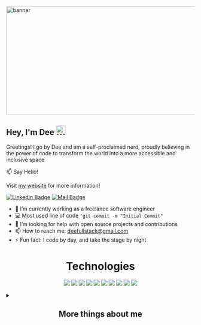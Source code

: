 <img src= "https://media.giphy.com/media/v1.Y2lkPTc5MGI3NjExd3c2eXdjdzNjZzl5N3EwdWJwazVidWduemtvamk5cmY5aDhtYXdyMiZlcD12MV9pbnRlcm5hbF9naWZfYnlfaWQmY3Q9Zw/46Fp9JSipTDNBLcwJL/giphy-downsized-large.gif" alt= "banner" style = "float" width = "1000px" height = "290px">

## Hey, I'm Dee <img src= "https://em-content.zobj.net/source/animated-noto-color-emoji/356/waving-hand_medium-dark-skin-tone_1f44b-1f3fe_1f3fe.gif" alt = "Wave" style = "float" width = "25px">

Greetings! I go by Dee and am a self-proclaimed nerd, proudly believing in the power of code to transform the world into a more accessible and inclusive space

:mailbox: Say Hello!

Visit [my website](https://dee-swe.netlify.app/) for more information!


 [![Linkedin Badge](https://img.shields.io/badge/-Dee-0e76a8?style=flat&labelColor=0e76a8&logo=linkedin&logoColor=white)](https://www.linkedin.com) [![Mail Badge](https://img.shields.io/badge/-deefullstack-c0392b?style=flat&labelColor=c0392b&logo=gmail&logoColor=white)](mailto:deefullstack@gmail.com)

<!-- TODO: Add last video link -->

- 🔭 I’m currently working as a freelance software engineer
- :computer: Most used line of code `"git commit -m "Initial Commit"`
- 🤔 I’m looking for help with open source projects and contributions
- 📫 How to reach me: deefullstack@gmail.com
- ⚡ Fun fact: I code by day, and take the stage by night



<!-- TODO: Make technologies links takes you to repositories -->
<h1 align ='center'>Technologies</h1>

<p align="center">
    <img src="https://img.shields.io/static/v1?label=|&message=HTML5&color=8B52FF&style=plastic&logo=html5"/>
    <img src="https://img.shields.io/static/v1?label=|&message=CSS3&color=8B52FF&style=plastic&logo=css3"/>
    <img src="https://img.shields.io/static/v1?label=|&message=JAVASCRIPT&color=905AFF&style=plastic&logo=javascript"/>
    <img src="https://img.shields.io/static/v1?label=|&message=REACT.JS&color=9461FC&style=plastic&logo=react"/>
    <img src="https://img.shields.io/static/v1?label=|&message=WORDPRESS&color=9461FC&style=plastic&logo=wordpress"/>
    <img src="https://img.shields.io/static/v1?label=|&message=ADOBE&color=9F70FE&style=plastic&logo=adobe"/>
    <img src="https://img.shields.io/static/v1?label=|&message=MONGO-DB&color=A479FC&style=plastic&logo=mongodb"/>
    <img src="https://img.shields.io/static/v1?label=|&message=EXPRESS&color=B18AFF&style=plastic&logo=express"/>
    <img src="https://img.shields.io/static/v1?label=|&message=LINUX&color=B692FF&style=plastic&logo=linux"/>
    <img src="https://img.shields.io/static/v1?label=|&message=GIT&color=BFA0FE&style=plastic&logo=git"/>
</p>





  
<details>

<summary>
  <h2 align="center">More things about me</h2>
</summary>

<br >

I advocate for underrepresented voices and promote equity for all across my various hobbies and talents. Coding is one aspect of my storytelling that feeds my commitment to prospering education access and representation of the silenced.

</details>
